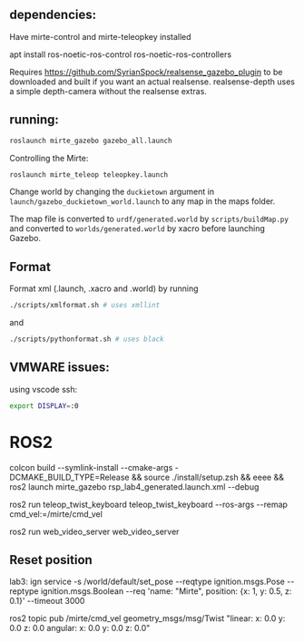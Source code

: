 ## dependencies:

Have mirte-control and mirte-teleopkey installed

apt install ros-noetic-ros-control ros-noetic-ros-controllers

Requires https://github.com/SyrianSpock/realsense_gazebo_plugin to be downloaded and built if you want an actual realsense. realsense-depth uses a simple depth-camera without the realsense extras.


## running:

```sh
roslaunch mirte_gazebo gazebo_all.launch
```

Controlling the Mirte:
```sh
roslaunch mirte_teleop teleopkey.launch
```

Change world by changing the `duckietown` argument in `launch/gazebo_duckietown_world.launch` to any map in the maps folder.

The map file is converted to `urdf/generated.world` by `scripts/buildMap.py` and converted to `worlds/generated.world` by xacro before launching Gazebo.
<!-- term1$ roslaunch mirte_gazebo gazebo_empty_world.launch
term2$ roslaunch mirte_gazebo spawn_duckietown.launch
term3$ roslaunch mirte_gazebo spawn_mirte.launch
term4$ rosrun rviz rviz -d mirte_gazebo.rviz -->

## Format
Format xml (.launch, .xacro and .world) by running 
```sh
./scripts/xmlformat.sh # uses xmllint
```
and
```sh
./scripts/pythonformat.sh # uses black
```

## VMWARE issues:
using vscode ssh: 
```sh
export DISPLAY=:0
```

# ROS2
colcon build --symlink-install --cmake-args -DCMAKE_BUILD_TYPE=Release && source ./install/setup.zsh && eeee && ros2 launch mirte_gazebo rsp_lab4_generated.launch.xml --debug

ros2 run teleop_twist_keyboard teleop_twist_keyboard --ros-args --remap cmd_vel:=/mirte/cmd_vel

ros2 run web_video_server web_video_server

## Reset position
lab3:
ign service -s /world/default/set_pose  --reqtype ignition.msgs.Pose   --reptype ignition.msgs.Boolean  --req 'name: "Mirte", position: {x: 1, y: 0.5, z: 0.1}' --timeout 3000


ros2 topic pub /mirte/cmd_vel geometry_msgs/msg/Twist "linear:
  x: 0.0
  y: 0.0
  z: 0.0
angular:
  x: 0.0
  y: 0.0
  z: 0.0" 